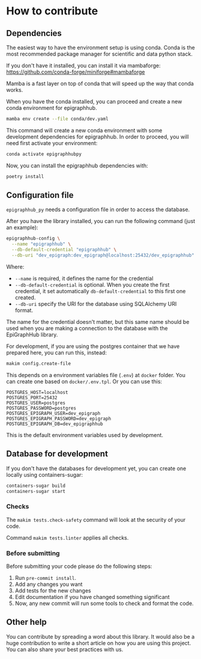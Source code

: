 # How to contribute

## Dependencies

The easiest way to have the environment setup is using conda.
Conda is the most recommended package manager for scientific
and data python stack.

If you don't have it installed, you can install it via mambaforge:
https://github.com/conda-forge/miniforge#mambaforge

Mamba is a fast layer on top of conda that will speed up the way that
conda works.

When you have the conda installed, you can proceed and create
a new conda environment for epigraphhub.

```bash
mamba env create --file conda/dev.yaml
```

This command will create a new conda environment with some development
dependencies for epigraphhub. In order to proceed, you will need first
activate your environment:

```bash
conda activate epigraphhubpy
```

Now, you can install the epigraphhub dependencies with:

```bash
poetry install
```

## Configuration file

`epigraphhub_py` needs a configuration file in order to access the database.

After you have the library installed, you can run the following command
(just an example):

```bash
epigraphhub-config \
  --name "epigraphhub" \
  --db-default-credential "epigraphhub" \
  --db-uri "dev_epigraph:dev_epigraph@localhost:25432/dev_epigraphhub"
```

Where:

- `--name` is required, it defines the name for the credential
- `--db-default-credential` is optional. When you create the first credential,
  it set automatically `db-default-credential` to this first one created.
- `--db-uri` specify the URI for the database using SQLAlchemy URI format.

The name for the credential doesn't matter, but this same name should be
used when you are making a connection to the database with the EpiGraphHub library.

For development, if you are using the postgres container that we have
prepared here, you can run this, instead:

```bash
makim config.create-file
```

This depends on a environment variables file (`.env`) at `docker` folder.
You can create one based on `docker/.env.tpl`. Or you can use this:

```
POSTGRES_HOST=localhost
POSTGRES_PORT=25432
POSTGRES_USER=postgres
POSTGRES_PASSWORD=postgres
POSTGRES_EPIGRAPH_USER=dev_epigraph
POSTGRES_EPIGRAPH_PASSWORD=dev_epigraph
POSTGRES_EPIGRAPH_DB=dev_epigraphhub
```

This is the default environment variables used by development.

## Database for development

If you don't have the databases for development yet,
you can create one locally using containers-sugar:

```bash
containers-sugar build
containers-sugar start
```

### Checks

The `makim tests.check-safety` command will look at the security of your code.

Command `makim tests.linter` applies all checks.

### Before submitting

Before submitting your code please do the following steps:

1. Run `pre-commit install`.
1. Add any changes you want
1. Add tests for the new changes
1. Edit documentation if you have changed something significant
1. Now, any new commit will run some tools to check and format the code.

## Other help

You can contribute by spreading a word about this library.
It would also be a huge contribution to write
a short article on how you are using this project.
You can also share your best practices with us.
